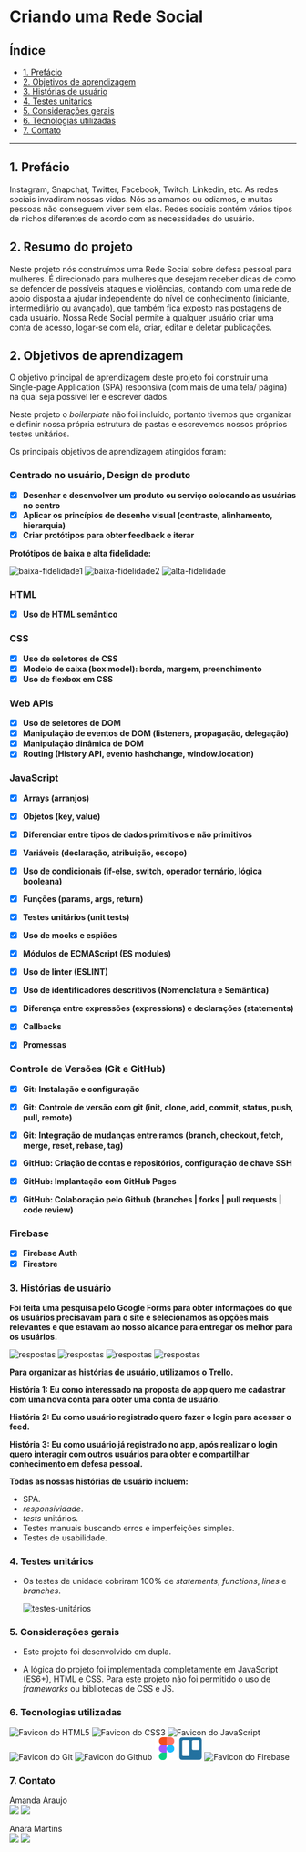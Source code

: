 # Criando uma Rede Social

## Índice

* [1. Prefácio](#1-prefácio)
* [2. Objetivos de aprendizagem](#2-objetivos-de-aprendizagem)
* [3. Histórias de usuário](#3-histórias-de-usuário)
* [4. Testes unitários](#4-testes-unitários)
* [5. Considerações gerais](#5-considerações-gerais)
* [6. Tecnologias utilizadas](#6-tecnologias-utilizadas)
* [7. Contato](#7-contato)

***

## 1. Prefácio

Instagram, Snapchat, Twitter, Facebook, Twitch, Linkedin, etc. As redes sociais
invadiram nossas vidas. Nós as amamos ou odiamos, e muitas pessoas não conseguem
viver sem elas. Redes sociais contém vários tipos de nichos diferentes de acordo com as necessidades do usuário.
## 2. Resumo do projeto

Neste projeto nós construímos uma Rede Social sobre defesa pessoal para mulheres. É direcionado para mulheres que desejam receber dicas de como se defender de possíveis ataques e violências, contando com uma rede de apoio disposta a ajudar independente do nível de conhecimento (iniciante, intermediário ou avançado), que também fica exposto nas postagens de cada usuário. Nossa Rede Social permite à qualquer usuário criar uma conta de acesso, logar-se com ela, criar, editar e deletar publicações.

## 2. Objetivos de aprendizagem

O objetivo principal de aprendizagem deste projeto foi construir uma Single-page Application (SPA) responsiva (com mais de uma tela/ página) na qual seja possível ler e escrever dados.

Neste projeto o _boilerplate_ não foi incluído, portanto tivemos que organizar e definir nossa própria estrutura de pastas e escrevemos nossos próprios testes unitários.

Os principais objetivos de aprendizagem atingidos foram:

### Centrado no usuário, Design de produto

- [X] **Desenhar e desenvolver um produto ou serviço colocando as usuárias no centro**
- [X] **Aplicar os princípios de desenho visual (contraste, alinhamento, hierarquia)**
- [X] **Criar protótipos para obter feedback e iterar**

**Protótipos de baixa e alta fidelidade:**

![baixa-fidelidade1](https://github.com/amandascam03/SAP010-social-network/assets/131325234/ea1bc505-1b32-4294-b89e-1e8aae42799d)
![baixa-fidelidade2](https://github.com/amandascam03/SAP010-social-network/assets/131325234/b30c8f04-b782-44b1-8f4e-6240f21c4463)
![alta-fidelidade](https://github.com/amandascam03/SAP010-social-network/assets/131325234/9178abcc-2db0-4841-939e-a06737ca3f63)

### HTML

- [X] **Uso de HTML semântico**

### CSS

- [X] **Uso de seletores de CSS**
- [X] **Modelo de caixa (box model): borda, margem, preenchimento**
- [X] **Uso de flexbox em CSS**

### Web APIs

- [X] **Uso de seletores de DOM**
- [X] **Manipulação de eventos de DOM (listeners, propagação, delegação)**
- [X] **Manipulação dinâmica de DOM**
- [X] **Routing (History API, evento hashchange, window.location)**

### JavaScript

- [X] **Arrays (arranjos)**
- [X] **Objetos (key, value)**
- [X] **Diferenciar entre tipos de dados primitivos e não primitivos**
- [X] **Variáveis (declaração, atribuição, escopo)**
- [x] **Uso de condicionais (if-else, switch, operador ternário, lógica booleana)**
- [x] **Funções (params, args, return)**
- [x] **Testes unitários (unit tests)**
- [x] **Uso de mocks e espiões**
- [x] **Módulos de ECMAScript (ES modules)**
- [x] **Uso de linter (ESLINT)**
- [x] **Uso de identificadores descritivos (Nomenclatura e Semântica)**
- [x] **Diferença entre expressões (expressions) e declarações (statements)**
- [x] **Callbacks**
- [x] **Promessas**



### Controle de Versões (Git e GitHub)

- [x] **Git: Instalação e configuração**
- [x] **Git: Controle de versão com git (init, clone, add, commit, status, push, pull, remote)**
- [x] **Git: Integração de mudanças entre ramos (branch, checkout, fetch, merge, reset, rebase, tag)**
- [x] **GitHub: Criação de contas e repositórios, configuração de chave SSH**
- [x] **GitHub: Implantação com GitHub Pages**
- [x] **GitHub: Colaboração pelo Github (branches | forks | pull requests | code review)**


### Firebase

- [x] **Firebase Auth**
- [x] **Firestore**

### 3. Histórias de usuário

**Foi feita uma pesquisa pelo Google Forms para obter informações do que os usuários precisavam para o site e selecionamos as opções mais relevantes e que estavam ao nosso alcance para entregar os melhor para os usuários.**

![respostas](https://github.com/amandascam03/SAP010-social-network/assets/131325234/361705e3-350d-493f-b55a-abb24dd02f13)
![respostas](https://github.com/amandascam03/SAP010-social-network/assets/131325234/c663a19f-1699-4613-a47d-fa2b8554be55)
![respostas](https://github.com/amandascam03/SAP010-social-network/assets/131325234/8eab028d-cc75-4675-953e-b5a21b2d27da)
![respostas](https://github.com/amandascam03/SAP010-social-network/assets/131325234/6db11872-5a40-4d8d-9dfd-579af290feeb)


**Para organizar as histórias de usuário, utilizamos o Trello.**

**História 1: Eu como interessado na proposta do app quero me cadastrar com uma nova conta para obter uma conta de usuário.**

**História 2: Eu como usuário registrado quero fazer o login para acessar o feed.**

**História 3: Eu como usuário já registrado no app, após realizar o login quero interagir com outros usuários para obter e compartilhar conhecimento em defesa pessoal.**

**Todas as nossas histórias de usuário incluem:**
  - SPA.
  -  _responsividade_.
  -  _tests_ unitários.
  - Testes manuais buscando erros e imperfeições simples.
  - Testes de usabilidade.

### 4. Testes unitários

* Os testes de unidade cobriram 100% de _statements_, _functions_,
  _lines_ e _branches_.

  ![testes-unitários](https://github.com/amandascam03/SAP010-social-network/assets/131325234/cf809263-cbe6-4e6c-b430-aa64e61fcaa9)


### 5. Considerações gerais

* Este projeto foi desenvolvido em dupla.

* A lógica do projeto foi implementada completamente em JavaScript
  (ES6+), HTML e CSS. Para este projeto não foi permitido o uso de
  _frameworks_ ou bibliotecas de CSS e JS.

### 6. Tecnologias utilizadas

<div>
<img title="HTML5" alt="Favicon do HTML5" src="https://cdn.jsdelivr.net/gh/devicons/devicon/icons/html5/html5-plain-wordmark.svg" / width="40" height="40">  
<img title="CSS3" alt="Favicon do CSS3" src="https://cdn.jsdelivr.net/gh/devicons/devicon/icons/css3/css3-plain-wordmark.svg" / width="40" height="40">  
<img title="JavaScript" alt="Favicon do JavaScript" src="https://cdn.jsdelivr.net/gh/devicons/devicon/icons/javascript/javascript-original.svg" / width="40" height="40">  
<img title="Git" alt="Favicon do Git" src="https://cdn.jsdelivr.net/gh/devicons/devicon/icons/git/git-plain-wordmark.svg" /width="40" height="40">  
<img title="GitHub" alt="Favicon do Github" src="https://cdn.jsdelivr.net/gh/devicons/devicon/icons/github/github-original.svg" / width="40" height="40"> 
<img title="Figma" alt="Favicon do Figma" src="https://github.com/devicons/devicon/blob/v2.15.1/icons/figma/figma-original.svg" / width="40" height="40"> 
<img title="Trello" alt="Favicon do Trello" src="https://github.com/devicons/devicon/blob/v2.15.1/icons/trello/trello-plain.svg" / width="40" height="40"> 
<img title="Firebase" alt="Favicon do Firebase" src="https://cdn.jsdelivr.net/gh/devicons/devicon/icons/firebase/firebase-plain.svg" / width="40" height="40"/>
</div>

### 7. Contato

  <div>
  Amanda Araujo <br>
<a href = "mailto:amandascam03@gmail.com"><img src="https://img.shields.io/badge/Gmail-D14836?style=for-the-badge&logo=gmail&logoColor=white" target="_blank"></a>
<a href="https://www.linkedin.com/in/amanda-scam03" target="_blank"><img src="https://img.shields.io/badge/-LinkedIn-%230077B5?style=for-the-badge&logo=linkedin&logoColor=white" target="_blank"></a> 
  
  Anara Martins <br>
<a href = "mailto:anaramartins31@gmail.com"><img src="https://img.shields.io/badge/Gmail-D14836?style=for-the-badge&logo=gmail&logoColor=white" target="_blank"></a>
<a href="https://www.linkedin.com/in/anara-martins-4740b0108/" target="_blank"><img src="https://img.shields.io/badge/-LinkedIn-%230077B5?style=for-the-badge&logo=linkedin&logoColor=white" target="_blank"></a> 
</div>
